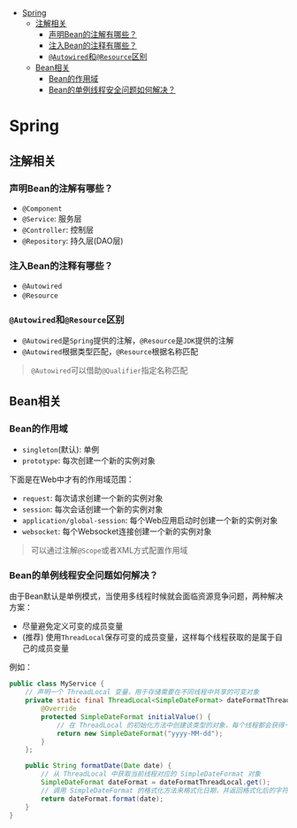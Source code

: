 - [Spring](#spring)
  - [注解相关](#注解相关)
    - [声明Bean的注解有哪些？](#声明bean的注解有哪些)
    - [注入Bean的注释有哪些？](#注入bean的注释有哪些)
    - [`@Autowired`和`@Resource`区别](#autowired和resource区别)
  - [Bean相关](#bean相关)
    - [Bean的作用域](#bean的作用域)
    - [Bean的单例线程安全问题如何解决？](#bean的单例线程安全问题如何解决)

# Spring

## 注解相关

### 声明Bean的注解有哪些？

- `@Component`
- `@Service`: 服务层
- `@Controller`: 控制层
- `@Repository`: 持久层(DAO层)

### 注入Bean的注释有哪些？

- `@Autowired`
- `@Resource`

### `@Autowired`和`@Resource`区别

- `@Autowired`是`Spring`提供的注解，`@Resource`是`JDK`提供的注解
- `@Autowired`根据类型匹配，`@Resource`根据名称匹配

> `@Autowired`可以借助`@Qualifier`指定名称匹配

## Bean相关

### Bean的作用域

- `singleton`(默认): 单例
- `prototype`: 每次创建一个新的实例对象

下面是在Web中才有的作用域范围：

- `request`: 每次请求创建一个新的实例对象
- `session`: 每次会话创建一个新的实例对象
- `application/global-session`: 每个Web应用启动时创建一个新的实例对象
- `websocket`: 每个Websocket连接创建一个新的实例对象

> 可以通过注解`@Scope`或者XML方式配置作用域

### Bean的单例线程安全问题如何解决？

由于Bean默认是单例模式，当使用多线程时候就会面临资源竞争问题，两种解决方案：

- 尽量避免定义可变的成员变量
- (推荐) 使用`ThreadLocal`保存可变的成员变量，这样每个线程获取的是属于自己的成员变量

例如：

```java
public class MyService {
    // 声明一个 ThreadLocal 变量，用于存储需要在不同线程中共享的可变对象
    private static final ThreadLocal<SimpleDateFormat> dateFormatThreadLocal = new ThreadLocal<SimpleDateFormat>() {
        @Override
        protected SimpleDateFormat initialValue() {
            // 在 ThreadLocal 的初始化方法中创建该类型的对象，每个线程都会获得一个拷贝
            return new SimpleDateFormat("yyyy-MM-dd");
        }
    };

    public String formatDate(Date date) {
        // 从 ThreadLocal 中获取当前线程对应的 SimpleDateFormat 对象
        SimpleDateFormat dateFormat = dateFormatThreadLocal.get();
        // 调用 SimpleDateFormat 的格式化方法来格式化日期，并返回格式化后的字符串
        return dateFormat.format(date);
    }
}
```